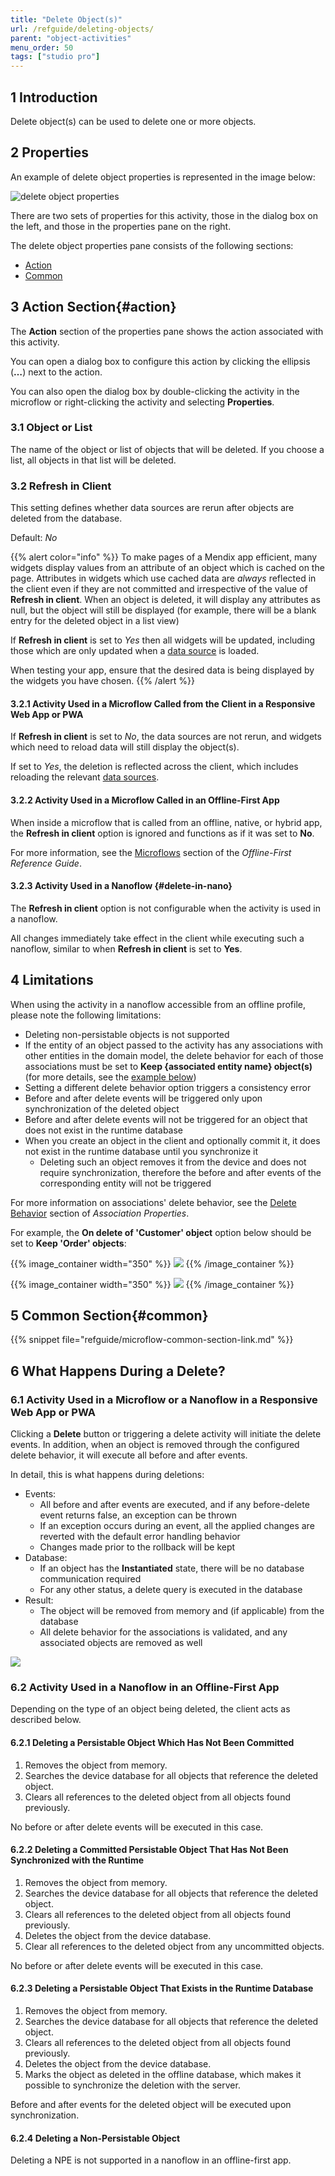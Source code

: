 ```yaml
---
title: "Delete Object(s)"
url: /refguide/deleting-objects/
parent: "object-activities"
menu_order: 50
tags: ["studio pro"]
---
```


## 1 Introduction

Delete object(s) can be used to delete one or more objects.

## 2 Properties

An example of delete object properties is represented in the image below:

![delete object properties](/attachments/refguide/modeling/application-logic/microflows-and-nanoflows/activities/object-activities/deleting-objects/delete-properties.png)

There are two sets of properties for this activity, those in the dialog box on the left, and those in the properties pane on the right.

The delete object properties pane consists of the following sections:

* [Action](#action)
* [Common](#common)

## 3 Action Section{#action}

The **Action** section of the properties pane shows the action associated with this activity.

You can open a dialog box to configure this action by clicking the ellipsis (**…**) next to the action.

You can also open the dialog box by double-clicking the activity in the microflow or right-clicking the activity and selecting **Properties**.

### 3.1 Object or List

The name of the object or list of objects that will be deleted. If you choose a list, all objects in that list will be deleted.

### 3.2 Refresh in Client

This setting defines whether data sources are rerun after objects are deleted from the database.

Default: *No*

{{% alert color="info" %}}
To make pages of a Mendix app efficient, many widgets display values from an attribute of an object which is cached on the page. Attributes in widgets which use cached data are *always* reflected in the client even if they are not committed and irrespective of the value of **Refresh in client**. When an object is deleted, it will display any attributes as null, but the object will still be displayed (for example, there will be a blank entry for the deleted object in a list view) 

If **Refresh in client** is set to *Yes* then all widgets will be updated, including those which are only updated when a [data source](/refguide/data-sources/) is loaded. 

When testing your app, ensure that the desired data is being displayed by the widgets you have chosen.
{{% /alert %}}

#### 3.2.1 Activity Used in a Microflow Called from the Client in a Responsive Web App or PWA

If **Refresh in client** is set to *No*, the data sources are not rerun, and widgets which need to reload data will still display the object(s).

If set to *Yes*, the deletion is reflected across the client, which includes reloading the relevant [data sources](/refguide/data-sources/).

#### 3.2.2 Activity Used in a Microflow Called in an Offline-First App

When inside a microflow that is called from an offline, native, or hybrid app, the **Refresh in client** option is ignored and functions as if it was set to **No**.

For more information, see the [Microflows](/refguide/offline-first/#microflows) section of the *Offline-First Reference Guide*.

#### 3.2.3 Activity Used in a Nanoflow {#delete-in-nano}

The **Refresh in client** option is not configurable when the activity is used in a nanoflow. 

All changes immediately take effect in the client while executing such a nanoflow, similar to when **Refresh in client** is set to **Yes**.

## 4 Limitations

When using the activity in a nanoflow accessible from an offline profile, please note the following limitations:

* Deleting non-persistable objects is not supported
* If the entity of an object passed to the activity has any associations with other entities in the domain model, the delete behavior for each of those associations must be set to **Keep {associated entity name} object(s)** (for more details, see the [example below](#delete-example))
* Setting a different delete behavior option triggers a consistency error
* Before and after delete events will be triggered only upon synchronization of the deleted object
* Before and after delete events will not be triggered for an object that does not exist in the runtime database
*  When you create an object in the client and optionally commit it, it does not exist in the runtime database until you synchronize it
	* Deleting such an object removes it from the device and does not require synchronization, therefore the before and after events of the corresponding entity will not be triggered

For more information on associations' delete behavior, see the [Delete Behavior](/refguide/association-properties/#delete-behavior) section of *Association Properties*.

<a name="delete-example"></a> For example, the **On delete of 'Customer' object** option below should be set to **Keep 'Order' objects**:

{{% image_container width="350" %}}
![](/attachments/refguide/modeling/application-logic/microflows-and-nanoflows/activities/object-activities/deleting-objects/delete-limitations-example-0.png)
{{% /image_container %}}

{{% image_container width="350" %}}
![](/attachments/refguide/modeling/application-logic/microflows-and-nanoflows/activities/object-activities/deleting-objects/delete-limitations-example-1.png)
{{% /image_container %}}

## 5 Common Section{#common}

{{% snippet file="refguide/microflow-common-section-link.md" %}}

## 6 What Happens During a Delete? 

### 6.1 Activity Used in a Microflow or a Nanoflow in a Responsive Web App or PWA

Clicking a **Delete** button or triggering a delete activity will initiate the delete events. In addition, when an object is removed through the configured delete behavior, it will execute all before and after events.

In detail, this is what happens during deletions:

* Events:
	* All before and after events are executed, and if any before-delete event returns false, an exception can be thrown
	* If an exception occurs during an event, all the applied changes are reverted with the default error handling behavior
	* Changes made prior to the rollback will be kept
* Database:
	* If an object has the **Instantiated** state, there will be no database communication required
	* For any other status, a delete query is executed in the database
* Result:
	* The object will be removed from memory and (if applicable) from the database
	* All delete behavior for the associations is validated, and any associated objects are removed as well

![](/attachments/refguide/modeling/application-logic/microflows-and-nanoflows/activities/object-activities/deleting-objects/18582171.png)

### 6.2 Activity Used in a Nanoflow in an Offline-First App 

Depending on the type of an object being deleted, the client acts as described below.

#### 6.2.1 Deleting a Persistable Object Which Has Not Been Committed  

1. Removes the object from memory.
1. Searches the device database for all objects that reference the deleted object.
1. Clears all references to the deleted object from all objects found previously.

No before or after delete events will be executed in this case.

#### 6.2.2 Deleting a Committed Persistable Object That Has Not Been Synchronized with the Runtime

1. Removes the object from memory.
1. Searches the device database for all objects that reference the deleted object.
1. Clears all references to the deleted object from all objects found previously.
1. Deletes the object from the device database.
1. Clear all references to the deleted object from any uncommitted objects.

No before or after delete events will be executed in this case.

#### 6.2.3 Deleting a Persistable Object That Exists in the Runtime Database

1. Removes the object from memory.
1. Searches the device database for all objects that reference the deleted object.
1. Clears all references to the deleted object from all objects found previously.
1. Deletes the object from the device database.
1. Marks the object as deleted in the offline database, which makes it possible to synchronize the deletion with the server.

Before and after events for the deleted object will be executed upon synchronization.

#### 6.2.4 Deleting a Non-Persistable Object

Deleting a NPE is not supported in a nanoflow in an offline-first app.
